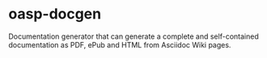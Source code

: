 oasp-docgen
===========

Documentation generator that can generate a complete and self-contained documentation as PDF, ePub and HTML from Asciidoc Wiki pages.
